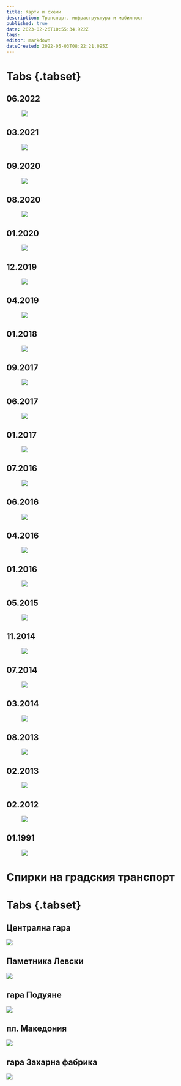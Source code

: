 ```yaml
---
title: Карти и схеми
description: Транспорт, инфраструктура и мобилност
published: true
date: 2023-02-26T10:55:34.922Z
tags: 
editor: markdown
dateCreated: 2022-05-03T08:22:21.095Z
---
```


# Tabs {.tabset}


## 06.2022
<figure class="zoom" onmousemove="zoom(event)" style="background-image: url(https://lh6.googleusercontent.com/40ToFmT1dbO5eFii19Mj4VxRPFDdRV5gt-ofnAGIJCI3BSEs9Y4PjjFJR7P6v5ZOyUE=w2400)">
  <img src="https://lh6.googleusercontent.com/40ToFmT1dbO5eFii19Mj4VxRPFDdRV5gt-ofnAGIJCI3BSEs9Y4PjjFJR7P6v5ZOyUE=w2400"/>
</figure>

## 03.2021
<figure class="zoom" onmousemove="zoom(event)" style="background-image: url(https://lh5.googleusercontent.com/g0tsuMXS9f-i-ocEAxYhXWbKFGDgD9wfzOCStl0X7hA_QDwhFehT0PJ4gd3XdhXeku4=w2400)">
  <img src="https://lh5.googleusercontent.com/g0tsuMXS9f-i-ocEAxYhXWbKFGDgD9wfzOCStl0X7hA_QDwhFehT0PJ4gd3XdhXeku4=w2400"/>
</figure>

## 09.2020
<figure class="zoom" onmousemove="zoom(event)" style="background-image: url(https://lh5.googleusercontent.com/V2E6-xdACQ1sZ4KstdZbTTeMHEP7_BwBtFOocQvVL_O4FddLz4Xy0wai_5LUVw2Maz0=w2400">
  <img src="https://lh5.googleusercontent.com/V2E6-xdACQ1sZ4KstdZbTTeMHEP7_BwBtFOocQvVL_O4FddLz4Xy0wai_5LUVw2Maz0=w2400"/>
</figure>

## 08.2020
<figure class="zoom" onmousemove="zoom(event)" style="background-image: url(https://lh5.googleusercontent.com/5MYyN6XB7tvyL_iPzy73Jtv8B9u8bZdpingAAHWklg_S_wVO1ENp3SsXNw_27NLpsCM=w2400">
  <img src="https://lh5.googleusercontent.com/5MYyN6XB7tvyL_iPzy73Jtv8B9u8bZdpingAAHWklg_S_wVO1ENp3SsXNw_27NLpsCM=w2400"/>
</figure>

## 01.2020
<figure class="zoom" onmousemove="zoom(event)" style="background-image: url(https://lh6.googleusercontent.com/vWZaj2F7RLIZZJQUYFW1uFxTqtQI_iD0QdNrPlDUCzUupKd25nWuHnrFZjHhYJS7h7U=w2400">
  <img src="https://lh6.googleusercontent.com/vWZaj2F7RLIZZJQUYFW1uFxTqtQI_iD0QdNrPlDUCzUupKd25nWuHnrFZjHhYJS7h7U=w2400"/>
</figure>


## 12.2019
<figure class="zoom" onmousemove="zoom(event)" style="background-image: url(https://lh5.googleusercontent.com/hdRVh4wcu3m1nG_xwWFStQFejQvCZZiDP0P6WJGQTH6lMXYXg9QuW8dhSAcp4mBGFjE=w2400">
  <img src="https://lh5.googleusercontent.com/hdRVh4wcu3m1nG_xwWFStQFejQvCZZiDP0P6WJGQTH6lMXYXg9QuW8dhSAcp4mBGFjE=w2400"/>
</figure>

## 04.2019
<figure class="zoom" onmousemove="zoom(event)" style="background-image: url(https://lh3.googleusercontent.com/BKGvVAqOpZWy1VLjy7HV_0jkLEagdRLgcItpWK0jeaVb30euP7gaZPfsqlbeBh47cT4=w2400">
  <img src="https://lh3.googleusercontent.com/BKGvVAqOpZWy1VLjy7HV_0jkLEagdRLgcItpWK0jeaVb30euP7gaZPfsqlbeBh47cT4=w2400"/>
</figure>

## 01.2018
<figure class="zoom" onmousemove="zoom(event)" style="background-image: url(https://lh6.googleusercontent.com/0JQoCLa-WqsejKjc2OGhhc3-QF9GSQLffjBiJlsQWlTBnbmTRMknMCWkFH3NTcQmGSU=w2400">
  <img src="https://lh6.googleusercontent.com/0JQoCLa-WqsejKjc2OGhhc3-QF9GSQLffjBiJlsQWlTBnbmTRMknMCWkFH3NTcQmGSU=w2400"/>
</figure>

## 09.2017
<figure class="zoom" onmousemove="zoom(event)" style="background-image: url(https://lh3.googleusercontent.com/m9_0F8m4FL6LpkHYoaJ1-tQtUWCtlcLdOv1cBYyFhDKkTNuUpzeRSnHLTpI5R7hKwxY=w2400">
  <img src="https://lh3.googleusercontent.com/m9_0F8m4FL6LpkHYoaJ1-tQtUWCtlcLdOv1cBYyFhDKkTNuUpzeRSnHLTpI5R7hKwxY=w2400"/>
</figure>

## 06.2017
<figure class="zoom" onmousemove="zoom(event)" style="background-image: url(https://lh4.googleusercontent.com/f2Em3rB5c57E0xa3ejpobOkkp4sc3XAQ4JUE6ouEW26fkZFRNR9UdHlWxWDih1jCAFU=w2400">
  <img src="https://lh4.googleusercontent.com/f2Em3rB5c57E0xa3ejpobOkkp4sc3XAQ4JUE6ouEW26fkZFRNR9UdHlWxWDih1jCAFU=w2400"/>
</figure>

## 01.2017
<figure class="zoom" onmousemove="zoom(event)" style="background-image: url(https://lh4.googleusercontent.com/lbzok7u2kHOJ9vEhDAiw_VbQbOvBonEjXk3H_bSr0twQ-Shg5313KgqEppBRAE2GYMQ=w2400">
  <img src="https://lh4.googleusercontent.com/lbzok7u2kHOJ9vEhDAiw_VbQbOvBonEjXk3H_bSr0twQ-Shg5313KgqEppBRAE2GYMQ=w2400"/>
</figure>

## 07.2016
<figure class="zoom" onmousemove="zoom(event)" style="background-image: url(https://lh3.googleusercontent.com/_rAw5m9gF630QWDIPUjI6sds-ke7l8woDEzZCAFo8XqDe2kLU-5-4zNnHzW54LbDdr4=w2400">
  <img src="https://lh3.googleusercontent.com/_rAw5m9gF630QWDIPUjI6sds-ke7l8woDEzZCAFo8XqDe2kLU-5-4zNnHzW54LbDdr4=w2400"/>
</figure>

## 06.2016
<figure class="zoom" onmousemove="zoom(event)" style="background-image: url(https://lh4.googleusercontent.com/huDzZ6tjQ-GPTletd49W-WLw-KBbZ2afkSCacJPMKgt1oO4IjjcCQK1Ub7LNt_DJ49Y=w2400">
  <img src="https://lh4.googleusercontent.com/huDzZ6tjQ-GPTletd49W-WLw-KBbZ2afkSCacJPMKgt1oO4IjjcCQK1Ub7LNt_DJ49Y=w2400"/>
</figure>

## 04.2016
<figure class="zoom" onmousemove="zoom(event)" style="background-image: url(https://lh6.googleusercontent.com/TAJPhvr6PMGmwkG32yrCDXL54nsdA3Rn09AZ9qKIn6plwLqqvK8_HUKKhUEsrNzfgk8=w2400">
  <img src="https://lh6.googleusercontent.com/TAJPhvr6PMGmwkG32yrCDXL54nsdA3Rn09AZ9qKIn6plwLqqvK8_HUKKhUEsrNzfgk8=w2400"/>
</figure>

## 01.2016
<figure class="zoom" onmousemove="zoom(event)" style="background-image: url(https://lh3.googleusercontent.com/Q9GAo3UzqvMQj6BPpetkLDu5SPXo7Z-PYZ5-BjuCcbVmtRb1-Jwq0aF56V5NMcXbABs=w2400">
  <img src="https://lh3.googleusercontent.com/Q9GAo3UzqvMQj6BPpetkLDu5SPXo7Z-PYZ5-BjuCcbVmtRb1-Jwq0aF56V5NMcXbABs=w2400"/>
</figure>

## 05.2015
<figure class="zoom" onmousemove="zoom(event)" style="background-image: url(https://lh6.googleusercontent.com/DYz1Jw96Hbdt9hjAQ_4eBNB8eJR9Ux9AIAEuuJ8troKLiuuuBVSHjv33zkUYl6U2BxI=w2400">
  <img src="https://lh6.googleusercontent.com/DYz1Jw96Hbdt9hjAQ_4eBNB8eJR9Ux9AIAEuuJ8troKLiuuuBVSHjv33zkUYl6U2BxI=w2400"/>
</figure>

## 11.2014
<figure class="zoom" onmousemove="zoom(event)" style="background-image: url(https://lh3.googleusercontent.com/1K4NBUeu2J7gT4Maaquvo19m9iSP0vvkQ3jgj_Q0DhDSfgpUe0-7Ln5kIC925k6O8LY=w2400">
  <img src="https://lh3.googleusercontent.com/1K4NBUeu2J7gT4Maaquvo19m9iSP0vvkQ3jgj_Q0DhDSfgpUe0-7Ln5kIC925k6O8LY=w2400"/>
</figure>


## 07.2014
<figure class="zoom" onmousemove="zoom(event)" style="background-image: url(https://lh5.googleusercontent.com/cBjHa_oimUXk-cECbTFBKl5ZvcKYbB39wFctPlhKCjQbxfEnMsHzDULkcphEoqLmDqs=w2400">
  <img src="https://lh5.googleusercontent.com/cBjHa_oimUXk-cECbTFBKl5ZvcKYbB39wFctPlhKCjQbxfEnMsHzDULkcphEoqLmDqs=w2400"/>
</figure>

## 03.2014
<figure class="zoom" onmousemove="zoom(event)" style="background-image: url(https://lh4.googleusercontent.com/GxxEoMSI-c8Zic84WyIbpKphiNkiKLbWkvFrmmBtoktSiaITETbGnvGLalU1ptTJm7c=w2400">
  <img src="https://lh4.googleusercontent.com/GxxEoMSI-c8Zic84WyIbpKphiNkiKLbWkvFrmmBtoktSiaITETbGnvGLalU1ptTJm7c=w2400"/>
</figure>


## 08.2013
<figure class="zoom" onmousemove="zoom(event)" style="background-image: url(https://lh6.googleusercontent.com/o7eDIEyNqrLtmhpih2ggAZ_E6iG5XF9GA9w0h7wlH_l07ITXrooic-uztL4d-k3Sjcg=w2400">
  <img src="https://lh6.googleusercontent.com/o7eDIEyNqrLtmhpih2ggAZ_E6iG5XF9GA9w0h7wlH_l07ITXrooic-uztL4d-k3Sjcg=w2400"/>
</figure>


## 02.2013
<figure class="zoom" onmousemove="zoom(event)" style="background-image: url(https://lh6.googleusercontent.com/o7eDIEyNqrLtmhpih2ggAZ_E6iG5XF9GA9w0h7wlH_l07ITXrooic-uztL4d-k3Sjcg=w2400">
  <img src="https://lh6.googleusercontent.com/o7eDIEyNqrLtmhpih2ggAZ_E6iG5XF9GA9w0h7wlH_l07ITXrooic-uztL4d-k3Sjcg=w2400"/>
</figure>


## 02.2012
<figure class="zoom" onmousemove="zoom(event)" style="background-image: url(https://lh5.googleusercontent.com/CJORCJKDePwMCtz49YEda6fkMe4FqUdmPoz4VKQX18Zt0IJYejRo3__6ToyjVC8JWKk=w2400">
  <img src="https://lh5.googleusercontent.com/CJORCJKDePwMCtz49YEda6fkMe4FqUdmPoz4VKQX18Zt0IJYejRo3__6ToyjVC8JWKk=w2400"/>
</figure>

## 01.1991
<figure class="zoom" onmousemove="zoom(event)" style="background-image: url(https://lh4.googleusercontent.com/Z38457b0oits4_CwcJnlB0adhOvy-RaGAF-pXc7GDmEJTFYUbXyuXWCXxylZBeshCFY=w2400">
  <img src="https://lh4.googleusercontent.com/Z38457b0oits4_CwcJnlB0adhOvy-RaGAF-pXc7GDmEJTFYUbXyuXWCXxylZBeshCFY=w2400"/>
</figure>

# Спирки на градския транспорт
# Tabs {.tabset}


## Централна гара
<img src="https://lh6.googleusercontent.com/d1XUk7Rsu5v2AKPb8LiwccwmMNnBRsM3EtPm_G674Io3Gdf7QIGjmX-9h-Wv-ENzVdg=w2400">

## Паметника Левски
<img src="https://lh4.googleusercontent.com/oDGN6Tnp7SCmlcJuB1a3MmiZ9mlaivIgHWICHTGzZ5We1nMCF-3RvgnjuyE4f_-OLCw=w2400">

## гара Подуяне
<img src="https://lh4.googleusercontent.com/WfiCU8oqj6R19ZYtZedpQmksVNOY5bBq1HTvawuuD7w2COK_qaK4uRhz6mDe2rb4EaA=w2400">

## пл. Македония
<img src="https://lh6.googleusercontent.com/ywTbR49zu1ReOYMUmqQT35pU4kF3wGVlPoiP6SKZqWVAn6lZ24ddYm3Cu_xQueNcDW4=w2400">

## гара Захарна фабрика
<img src="https://lh6.googleusercontent.com/2n8hkjHqQ29YlynnRcbRwz7wnjS3mIPaqTS6mIMXpB8ZQSO11FjssOfwbzy6bY4DnsI=w2400">
